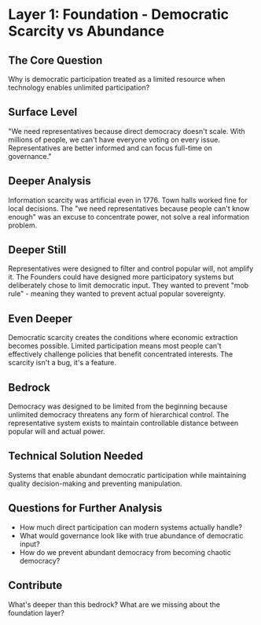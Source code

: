 # Layer 1: Foundation - Democratic Scarcity vs Abundance

## The Core Question
Why is democratic participation treated as a limited resource when technology enables unlimited participation?

## Surface Level
"We need representatives because direct democracy doesn't scale. With millions of people, we can't have everyone voting on every issue. Representatives are better informed and can focus full-time on governance."

## Deeper Analysis
Information scarcity was artificial even in 1776. Town halls worked fine for local decisions. The "we need representatives because people can't know enough" was an excuse to concentrate power, not solve a real information problem.

## Deeper Still
Representatives were designed to filter and control popular will, not amplify it. The Founders could have designed more participatory systems but deliberately chose to limit democratic input. They wanted to prevent "mob rule" - meaning they wanted to prevent actual popular sovereignty.

## Even Deeper
Democratic scarcity creates the conditions where economic extraction becomes possible. Limited participation means most people can't effectively challenge policies that benefit concentrated interests. The scarcity isn't a bug, it's a feature.

## Bedrock
Democracy was designed to be limited from the beginning because unlimited democracy threatens any form of hierarchical control. The representative system exists to maintain controllable distance between popular will and actual power.

## Technical Solution Needed
Systems that enable abundant democratic participation while maintaining quality decision-making and preventing manipulation.

## Questions for Further Analysis
- How much direct participation can modern systems actually handle?
- What would governance look like with true abundance of democratic input?
- How do we prevent abundant democracy from becoming chaotic democracy?

## Contribute
What's deeper than this bedrock? What are we missing about the foundation layer?
